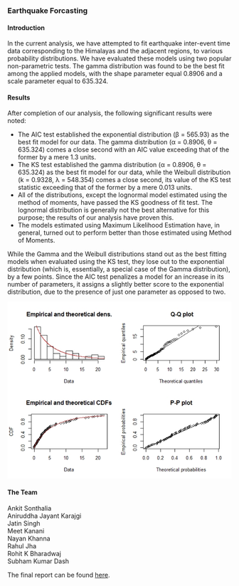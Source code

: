 ### Earthquake Forcasting

#### Introduction
In the current analysis, we have attempted to fit earthquake inter-event time data corresponding
to the Himalayas and the adjacent regions, to various probability distributions. We have 
evaluated these models using two popular non-parametric tests. The gamma distribution was
found to be the best fit among the applied models, with the shape parameter equal 0.8906 and a
scale parameter equal to 635.324.

#### Results
After completion of our analysis, the following significant results were noted:
- The AIC test established the exponential distribution (β = 565.93) as the best fit model for
our data. The gamma distribution (α = 0.8906, θ = 635.324) comes a close second with an AIC value
exceeding that of the former by a mere 1.3 units.
- The KS test established the gamma distribution (α = 0.8906, θ = 635.324) as the best fit model
for our data, while the Weibull distribution (k = 0.9328, λ = 548.354) comes a close second, its value
of the KS test statistic exceeding that of the former by a mere 0.013 units.
- All of the distributions, except the lognormal model estimated using the method of moments,
have passed the KS goodness of fit test. The lognormal distribution is generally not the best alternative
for this purpose; the results of our analysis have proven this.
- The models estimated using Maximum Likelihood Estimation have, in general, turned out to
perform better than those estimated using Method of Moments.

While the Gamma and the Weibull distributions stand out as the best fitting models when evaluated
using the KS test, they lose out to the exponential distribution (which is, essentially, a special case
of the Gamma distribution), by a few points. Since the AIC test penalizes a model for an increase in
its number of parameters, it assigns a slightly better score to the exponential distribution, due to the
presence of just one parameter as opposed to two.

![GammaResults](Results/gamma.jpeg)

#### The Team
Ankit Sonthalia   
Aniruddha Jayant Karajgi    
Jatin Singh  
Meet Kanani   
Nayan Khanna   
Rahul Jha    
Rohit K Bharadwaj    
Subham Kumar Dash   

The final report can be found [here](./Earthquake_Forecasting.pdf).
